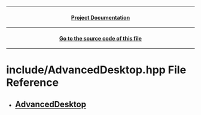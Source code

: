 
---
 <h4 align="center"> <a href="./../../Documentation.md"> Project Documentation </a></h4> 

---
 <h4 align="center"> <a href="../../../.././include/AdvancedDesktop.hpp"> Go to the source code of this file </a></h4> 

---
# include/AdvancedDesktop.hpp File Reference
* ## [AdvancedDesktop](./Class_AdvancedDesktop.md)
